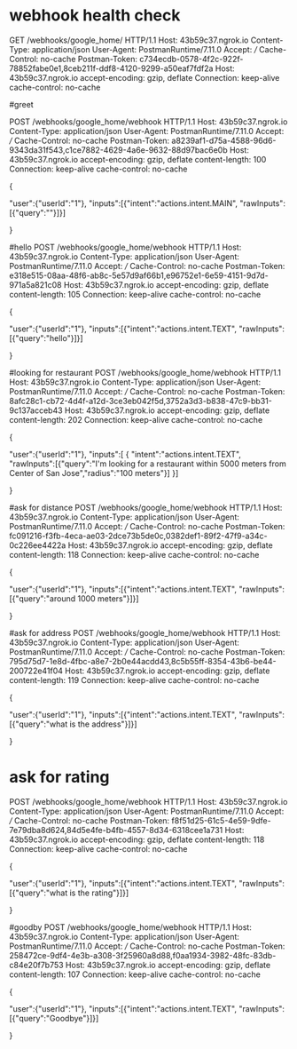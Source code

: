 # webhook health check
GET /webhooks/google_home/ HTTP/1.1
Host: 43b59c37.ngrok.io
Content-Type: application/json
User-Agent: PostmanRuntime/7.11.0
Accept: */*
Cache-Control: no-cache
Postman-Token: c734ecdb-0578-4f2c-922f-78852fabe0e1,8ceb211f-ddf8-4120-9299-a50eaf7fdf2a
Host: 43b59c37.ngrok.io
accept-encoding: gzip, deflate
Connection: keep-alive
cache-control: no-cache




#greet

POST /webhooks/google_home/webhook HTTP/1.1
Host: 43b59c37.ngrok.io
Content-Type: application/json
User-Agent: PostmanRuntime/7.11.0
Accept: */*
Cache-Control: no-cache
Postman-Token: a8239af1-d75a-4588-96d6-9343da31f543,c1ce7882-4629-4a6e-9632-88d97bac6e0b
Host: 43b59c37.ngrok.io
accept-encoding: gzip, deflate
content-length: 100
Connection: keep-alive
cache-control: no-cache

{

"user":{"userId":"1"},
"inputs":[{"intent":"actions.intent.MAIN",
"rawInputs":[{"query":""}]}]

}

#hello
POST /webhooks/google_home/webhook HTTP/1.1
Host: 43b59c37.ngrok.io
Content-Type: application/json
User-Agent: PostmanRuntime/7.11.0
Accept: */*
Cache-Control: no-cache
Postman-Token: e318e515-08aa-48f6-ab8c-5e57d9af66b1,e96752e1-6e59-4151-9d7d-971a5a821c08
Host: 43b59c37.ngrok.io
accept-encoding: gzip, deflate
content-length: 105
Connection: keep-alive
cache-control: no-cache

{

"user":{"userId":"1"},
"inputs":[{"intent":"actions.intent.TEXT",
"rawInputs":[{"query":"hello"}]}]

}

#looking for restaurant
POST /webhooks/google_home/webhook HTTP/1.1
Host: 43b59c37.ngrok.io
Content-Type: application/json
User-Agent: PostmanRuntime/7.11.0
Accept: */*
Cache-Control: no-cache
Postman-Token: 8afc28c1-cb72-4d4f-a12d-3ce3eb042f5d,3752a3d3-b838-47c9-bb31-9c137acceb43
Host: 43b59c37.ngrok.io
accept-encoding: gzip, deflate
content-length: 202
Connection: keep-alive
cache-control: no-cache

{

"user":{"userId":"1"},
"inputs":[
	{
		"intent":"actions.intent.TEXT",
		"rawInputs":[{"query":"I'm looking for a restaurant within 5000 meters from Center of San Jose","radius":"100 meters"}]
	}]

}


#ask for distance
POST /webhooks/google_home/webhook HTTP/1.1
Host: 43b59c37.ngrok.io
Content-Type: application/json
User-Agent: PostmanRuntime/7.11.0
Accept: */*
Cache-Control: no-cache
Postman-Token: fc091216-f3fb-4eca-ae03-2dce73b5de0c,0382def1-89f2-47f9-a34c-0c226ee4422a
Host: 43b59c37.ngrok.io
accept-encoding: gzip, deflate
content-length: 118
Connection: keep-alive
cache-control: no-cache

{

"user":{"userId":"1"},
"inputs":[{"intent":"actions.intent.TEXT",
"rawInputs":[{"query":"around 1000 meters"}]}]

}

#ask for address
POST /webhooks/google_home/webhook HTTP/1.1
Host: 43b59c37.ngrok.io
Content-Type: application/json
User-Agent: PostmanRuntime/7.11.0
Accept: */*
Cache-Control: no-cache
Postman-Token: 795d75d7-1e8d-4fbc-a8e7-2b0e44acdd43,8c5b55ff-8354-43b6-be44-200722e41f04
Host: 43b59c37.ngrok.io
accept-encoding: gzip, deflate
content-length: 119
Connection: keep-alive
cache-control: no-cache

{

"user":{"userId":"1"},
"inputs":[{"intent":"actions.intent.TEXT",
"rawInputs":[{"query":"what is the address"}]}]

}

# ask for rating
POST /webhooks/google_home/webhook HTTP/1.1
Host: 43b59c37.ngrok.io
Content-Type: application/json
User-Agent: PostmanRuntime/7.11.0
Accept: */*
Cache-Control: no-cache
Postman-Token: f8f51d25-61c5-4e59-9dfe-7e79dba8d624,84d5e4fe-b4fb-4557-8d34-6318cee1a731
Host: 43b59c37.ngrok.io
accept-encoding: gzip, deflate
content-length: 118
Connection: keep-alive
cache-control: no-cache

{

"user":{"userId":"1"},
"inputs":[{"intent":"actions.intent.TEXT",
"rawInputs":[{"query":"what is the rating"}]}]

}

#goodby
POST /webhooks/google_home/webhook HTTP/1.1
Host: 43b59c37.ngrok.io
Content-Type: application/json
User-Agent: PostmanRuntime/7.11.0
Accept: */*
Cache-Control: no-cache
Postman-Token: 258472ce-9df4-4e3b-a308-3f25960a8d88,f0aa1934-3982-48fc-83db-c84e20f7b753
Host: 43b59c37.ngrok.io
accept-encoding: gzip, deflate
content-length: 107
Connection: keep-alive
cache-control: no-cache

{

"user":{"userId":"1"},
"inputs":[{"intent":"actions.intent.TEXT",
"rawInputs":[{"query":"Goodbye"}]}]

}

